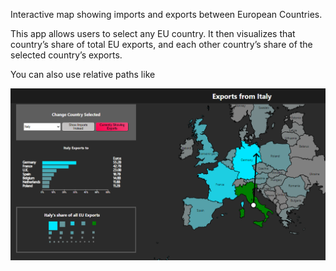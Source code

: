 Interactive map showing imports and exports between European Countries.

This app allows users to select any EU country. It then visualizes that country’s share of total EU exports, and each other country’s share of the selected country’s exports.

You can also use relative paths like

![Alt text](./euroPrintscreen.PNG?raw=true "Title")

